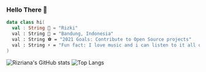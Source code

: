 ### Hello There 👋

```kotlin
data class hi(
  val : String 🧙 = "Rizki"
  val : String 🏰 = "Bandung, Indonesia"
  val : String ⚽ = "2021 Goals: Contribute to Open Source projects"
  val : String ⚡ = "Fun fact: I love music and i can listen to it all day long 🤣"
)
```

![Rizriana's GitHub stats](https://github-readme-stats.vercel.app/api?username=rizriana&line_height=20&theme=vue&hide_border=true&show_icons=true)
![Top Langs](https://github-readme-stats.vercel.app/api/top-langs/?username=rizriana&layout=compact)
